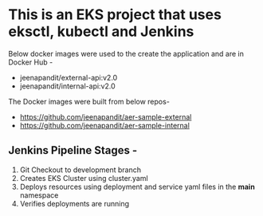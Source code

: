 # This is an EKS project that uses eksctl, kubectl and Jenkins

Below docker images were used to the create the application and are in Docker Hub -
- jeenapandit/external-api:v2.0
- jeenapandit/internal-api:v2.0

The Docker images were built from below repos-
- https://github.com/jeenapandit/aer-sample-external
- https://github.com/jeenapandit/aer-sample-internal

## Jenkins Pipeline Stages -
1. Git Checkout to development branch
2. Creates EKS Cluster using cluster.yaml
3. Deploys resources using deployment and service yaml files in the **main** namespace
4. Verifies deployments are running
